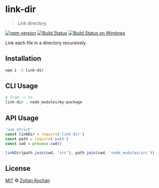 # link-dir

> Link directory

<!--@shields('npm', 'travis', 'appveyor')-->
[![npm version](https://img.shields.io/npm/v/link-dir.svg)](https://www.npmjs.com/package/link-dir) [![Build Status](https://img.shields.io/travis/zkochan/link-dir/master.svg)](https://travis-ci.org/zkochan/link-dir) [![Build Status on Windows](https://img.shields.io/appveyor/ci/zkochan/link-dir/master.svg)](https://ci.appveyor.com/project/zkochan/link-dir/branch/master)
<!--/@-->

Link each file in a directory recursively.

## Installation

```sh
npm i -S link-dir
```

## CLI Usage

```sh
# from -> to
link-dir . node_modules/my-package
```

## API Usage

<!--@example('./example.js')-->
```js
'use strict'
const linkDir = require('link-dir')
const path = require('path')
const cwd = process.cwd()

linkDir(path.join(cwd, 'src'), path.join(cwd, 'node_modules/src'))
```
<!--/@-->

## License

[MIT](./LICENSE) © [Zoltan Kochan](http://kochan.io)

